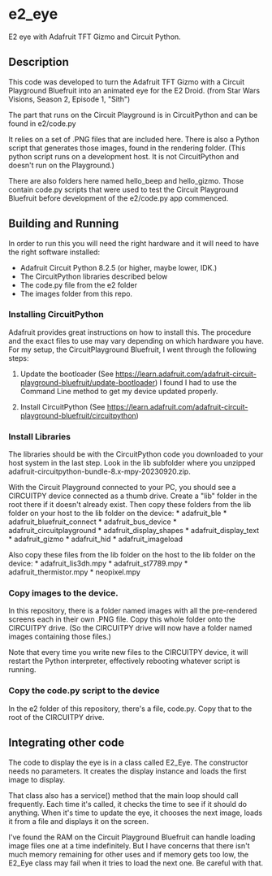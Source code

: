 # e2_eye
E2 eye with Adafruit TFT Gizmo and Circuit Python.

## Description

This code was developed to turn the Adafruit TFT Gizmo with a Circuit Playground Bluefruit into an animated eye for the E2 Droid.  (from Star Wars Visions, Season 2, Episode 1, "Sith")

The part that runs on the Circuit Playground is in CircuitPython and can be found in e2/code.py

It relies on a set of .PNG files that are included here.  There is also a Python script that generates those images, found in the rendering folder.  (This python script runs on a development host.  It is not CircuitPython and doesn't run on the Playground.)

There are also folders here named hello_beep and hello_gizmo.  Those contain code.py scripts that were used to test the Circuit Playground Bluefruit before development of the e2/code.py app commenced.

## Building and Running

In order to run this you will need the right hardware and it will need to have the right software installed:
  * Adafruit Circuit Python 8.2.5 (or higher, maybe lower, IDK.)
  * The CircuitPython libraries described below
  * The code.py file from the e2 folder
  * The images folder from this repo.

### Installing CircuitPython

Adafruit provides great instructions on how to install this.  The procedure and the exact files to use may vary depending on which hardware you have.  For my setup, the CircuitPlayground Bluefruit, I went through the following steps:
  1. Update the bootloader 
  (See https://learn.adafruit.com/adafruit-circuit-playground-bluefruit/update-bootloader)
  I found I had to use the Command Line method to get my device updated properly.

  2. Install CircuitPython
  (See https://learn.adafruit.com/adafruit-circuit-playground-bluefruit/circuitpython)


### Install Libraries

The libraries should be with the CircuitPython code you downloaded to your host system in the last step.  Look in the lib subfolder where you unzipped adafruit-circuitpython-bundle-8.x-mpy-20230920.zip.

With the Circuit Playground connected to your PC, you should see a CIRCUITPY device connected as a thumb drive.  Create a "lib" folder in the root there if it doesn't already exist.  Then copy these folders from the lib folder on your host to the lib folder on the device:
    * adafruit_ble
    * adafruit_bluefruit_connect
    * adafruit_bus_device
    * adafruit_circuitplayground
    * adafruit_display_shapes
    * adafruit_display_text
    * adafruit_gizmo
    * adafruit_hid
    * adafruit_imageload

Also copy these files from the lib folder on the host to the lib folder on the device:
    * adafruit_lis3dh.mpy
    * adafruit_st7789.mpy
    * adafruit_thermistor.mpy
    * neopixel.mpy

### Copy images to the device.

In this repository, there is a folder named images with all the pre-rendered screens each in their own .PNG file.  Copy this whole folder onto the CIRCUITPY drive.  (So the CIRCUITPY drive will now have a folder named images containing those files.)

Note that every time you write new files to the CIRCUITPY device, it will restart the Python interpreter, effectively rebooting whatever script is running.

### Copy the code.py script to the device

In the e2 folder of this repository, there's a file, code.py.  Copy that to the root of the CIRCUITPY drive.

## Integrating other code

The code to display the eye is in a class called E2_Eye.  The constructor needs no parameters.  It creates the display instance and loads the first image to display.

That class also has a service() method that the main loop should call frequently.  Each time it's called, it checks the time to see if it should do anything.  When it's time to update the eye, it chooses the next image, loads it from a file and displays it on the screen.

I've found the RAM on the Circuit Playground Bluefruit can handle loading image files one at a time indefinitely.  But I have concerns that there isn't much memory remaining for other uses and if memory gets too low, the E2_Eye class may fail when it tries to load the next one.  Be careful with that.


